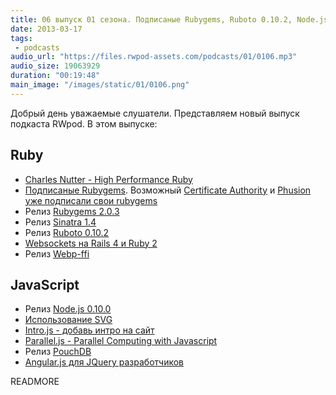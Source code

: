 ```yaml
---
title: 06 выпуск 01 сезона. Подписаные Rubygems, Ruboto 0.10.2, Node.js 0.10.0 и Angular.js для JQuery разработчиков
date: 2013-03-17
tags:
 - podcasts
audio_url: "https://files.rwpod-assets.com/podcasts/01/0106.mp3"
audio_size: 19063929
duration: "00:19:48"
main_image: "/images/static/01/0106.png"
---
```


Добрый день уважаемые слушатели. Представляем новый выпуск подкаста RWpod. В этом выпуске:

## Ruby

 - [Charles Nutter - High Performance Ruby](https://vimeo.com/61255646)
 - [Подписаные Rubygems](http://blog.meldium.com/home/2013/3/3/signed-rubygems-part). Возможный [Certificate Authority](https://www.rubygems-openpgp-ca.org/) и [Phusion уже подписали свои rubygems](http://www.phusion.nl/about/gpg)
 - Релиз [Rubygems 2.0.3](http://blog.rubygems.org/2013/03/11/2.0.3-released.html)
 - Релиз [Sinatra 1.4](http://rkh.im/sinatra-1.4)
 - Релиз [Ruboto 0.10.2](https://github.com/ruboto/ruboto/wiki/Ruboto-0.10.2-release-doc)
 - [Websockets на Rails 4 и Ruby 2](http://www.pogoapp.com/blog/posts/websockets-on-rails-4-and-ruby-2)
 - Релиз [Webp-ffi](http://leopard.in.ua/webp-ffi/)

## JavaScript

 - Релиз [Node.js 0.10.0](http://blog.nodejs.org/2013/03/11/node-v0-10-0-stable/)
 - [Использование SVG](http://css-tricks.com/using-svg/)
 - [Intro.js - добавь интро на сайт](http://usablica.github.com/intro.js/)
 - [Parallel.js - Parallel Computing with Javascript](http://adambom.github.com/parallel.js/)
 - Релиз [PouchDB](http://pouchdb.com/)
 - [Angular.js для JQuery разработчиков](http://blog.artlogic.com/2013/03/06/angularjs-for-jquery-developers/)


READMORE

